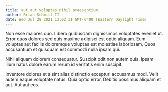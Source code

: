 ```yaml
---
title: aut aut voluptas nihil praesentium
author: Brian Schmitt II
date: Wed Jul 28 2021 13:02:31 GMT-0400 (Eastern Daylight Time)
---
```

Non esse maiores quo. Libero quibusdam dignissimos voluptates eveniet ut. Error quos dolores sed quis maxime adipisci est optio aliquam. Eum voluptas aut facilis doloremque voluptas est molestiae laboriosam. Quos accusantium et quisquam est commodi nulla ipsam qui.

 Nihil aliquam dolorem consequatur. Suscipit odit non autem quis. Ipsam illum natus dolore earum rerum id veritatis enim suscipit.

 Inventore dolores et a sint alias distinctio excepturi accusamus modi. Velit autem eaque voluptate natus. Quia optio error. Debitis possimus aliquam et aut. Aut aut eos.